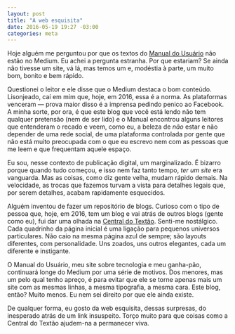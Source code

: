 ```yaml
---
layout: post
title: "A web esquisita"
date: 2016-05-19 19:27 -03:00
categories: meta
---
```

Hoje alguém me perguntou por que os textos do [Manual do Usuário](http://www.manualdousuario.net) não estão no Medium. Eu achei a pergunta estranha. Por que estariam? Se ainda não tivesse um site, vá lá, mas temos um e, modéstia à parte, um muito bom, bonito e bem rápido.

Questionei o leitor e ele disse que o Medium destaca o bom conteúdo. Lisonjeado, caí em mim que, hoje, em 2016, essa é a norma. As plataformas venceram — prova maior disso é a imprensa pedindo penico ao Facebook. A minha sorte, por ora, é que este blog que você está lendo não tem qualquer pretensão (nem de ser lido) e o Manual encontrou alguns leitores que entenderam o recado e veem, como eu, a beleza de _não_ estar e não depender de uma rede social, de uma plataforma controlada por gente que não está muito preocupada com o que eu escrevo nem com as pessoas que me leem e que frequentam aquele espaço.

Eu sou, nesse contexto de publicação digital, um marginalizado. É bizarro porque quando tudo começou, e isso nem faz tanto tempo, _ter um site_ era vanguarda. Mas as coisas, como diz gente velha, mudam rápido demais. Na velocidade, as trocas que fazemos turvam a vista para detalhes legais que, por serem detalhes, acabam rapidamente esquecidos.

Alguém inventou de fazer um repositório de blogs. Curioso com o tipo de pessoa que, hoje, em 2016, tem um blog e vai atrás de outros blogs (gente como eu), fui dar uma olhada na [Central do Textão](http://www.centraldotextao.com). Senti-me nostálgico. Cada quadrinho da página inicial é uma ligação para pequenos universos particulares. Não caio na mesma página azul de sempre; são layouts diferentes, com personalidade. Uns zoados, uns outros elegantes, cada um diferente e instigante.

O Manual do Usuário, meu site sobre tecnologia e meu ganha-pão, continuará longe do Medium por uma série de motivos. Dos menores, mas um pelo qual tenho apreço, é para evitar que ele se torne apenas mais um site com as mesmas linhas, a mesma tipografia, a mesma cara. Este blog, então? Muito menos. Eu nem sei direito por que ele ainda existe.

De qualquer forma, eu gosto da web esquisita, dessas surpresas, do inesperado atrás de um link insuspeito. Torço muito para que coisas como a Central do Textão ajudem-na a permanecer viva.
